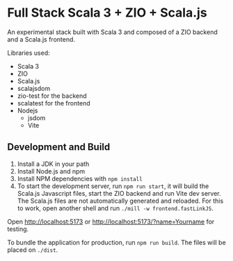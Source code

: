 # Full Stack Scala 3 + ZIO + Scala.js

An experimental stack built with Scala 3 and composed of a ZIO backend and a Scala.js frontend.

Libraries used:

- Scala 3
- ZIO
- Scala.js
- scalajsdom
- zio-test for the backend
- scalatest for the frontend
- Nodejs
  - jsdom
  - Vite

## Development and Build

1. Install a JDK in your path
2. Install Node.js and npm
3. Install NPM dependencies with `npm install`
4. To start the development server, run `npm run start`, it will build the Scala.js Javascript files, start the ZIO backend and run Vite dev server. The Scala.js files are not automatically generated and reloaded. For this to work, open another shell and run `./mill -w frontend.fastLinkJS`.

Open <http://localhost:5173> or <http://localhost:5173/?name=Yourname> for testing.

To bundle the application for production, run `npm run build`. The files will be placed on `./dist`.
